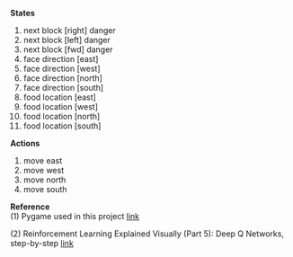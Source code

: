**States**
1. next block [right] danger
2. next block [left]  danger 
3. next block [fwd]   danger 
4. face direction [east]
5. face direction [west]
6. face direction [north]
7. face direction [south]
8. food location [east]
9. food location [west]
10. food location [north] 
11. food location [south]

**Actions**
1. move east
2. move west
3. move north
4. move south

**Reference**\
(1) Pygame used in this project [link](https://github.com/vedantgoswami/SnakeGameAI)

(2) Reinforcement Learning Explained Visually (Part 5): Deep Q Networks, step-by-step [link](https://towardsdatascience.com/reinforcement-learning-explained-visually-part-5-deep-q-networks-step-by-step-5a5317197f4b)
